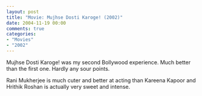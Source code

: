 ```yaml
---
layout: post
title: "Movie: Mujhse Dosti Karoge! (2002)"
date: 2004-11-19 00:00
comments: true
categories:
- "Movies"
- "2002"
---
```


Mujhse Dosti Karoge! was my second Bollywood experience. Much
better than the first one. Hardly any sour points.

Rani Mukherjee is much cuter and better at acting than Kareena
Kapoor and Hrithik Roshan is actually very sweet and intense.
